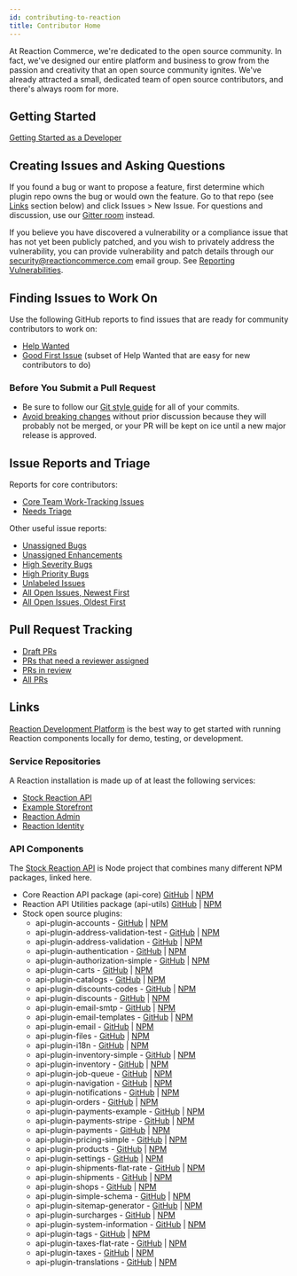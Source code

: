 ```yaml
---
id: contributing-to-reaction
title: Contributor Home
---
```


At Reaction Commerce, we're dedicated to the open source community. In fact, we've designed our entire platform and business to grow from the passion and creativity that an open source community ignites. We've already attracted a small, dedicated team of open source contributors, and there's always room for more.

## Getting Started

[Getting Started as a Developer](./getting-started-developing-with-reaction)

## Creating Issues and Asking Questions

If you found a bug or want to propose a feature, first determine which plugin repo owns the bug or would own the feature. Go to that repo (see [Links](#links) section below) and click Issues > New Issue. For questions and discussion, use our [Gitter room](https://gitter.im/reactioncommerce/reaction) instead.

If you believe you have discovered a vulnerability or a compliance issue that has not yet been publicly patched, and you wish to privately address the vulnerability, you can provide vulnerability and patch details through our security@reactioncommerce.com email group. See [Reporting Vulnerabilities](./reporting-vulnerabilities).

## Finding Issues to Work On

Use the following GitHub reports to find issues that are ready for community contributors to work on:

- <a href="https://github.com/issues?q=is%3Aopen+is%3Aissue+archived%3Afalse+user%3Areactioncommerce+is%3Apublic+no%3Aassignee+label%3A%22help+wanted%22+" target="_blank">Help Wanted</a>
- <a href="https://github.com/issues?q=is%3Aopen+is%3Aissue+archived%3Afalse+user%3Areactioncommerce+is%3Apublic+no%3Aassignee+label%3A%22good+first+issue%22+" target="_blank">Good First Issue</a> (subset of Help Wanted that are easy for new contributors to do)

### Before You Submit a Pull Request

- Be sure to follow our [Git style guide](./git-style-guide) for all of your commits.
- [Avoid breaking changes](./devs-breaking-changes) without prior discussion because they will probably not be merged, or your PR will be kept on ice until a new major release is approved.

## Issue Reports and Triage

Reports for core contributors:
- <a href="https://github.com/issues?q=is%3Aopen+is%3Aissue+archived%3Afalse+user%3Areactioncommerce+is%3Apublic+no%3Aassignee+label%3A%22core+work%22+" target="_blank">Core Team Work-Tracking Issues</a>
- <a href="https://github.com/issues?q=is%3Aopen+is%3Aissue+archived%3Afalse+user%3Areactioncommerce+is%3Apublic+no%3Aassignee+label%3A%22needs+triage%22" target="_blank">Needs Triage</a>

Other useful issue reports:
- <a href="https://github.com/issues?q=is%3Aopen+is%3Aissue+archived%3Afalse+user%3Areactioncommerce+is%3Apublic+no%3Aassignee+label%3A%22bug%22+" target="_blank">Unassigned Bugs</a>
- <a href="https://github.com/issues?q=is%3Aopen+is%3Aissue+archived%3Afalse+user%3Areactioncommerce+is%3Apublic+no%3Aassignee+label%3Aenhancement+" target="_blank">Unassigned Enhancements</a>
- <a href="https://github.com/issues?q=is%3Aopen+is%3Aissue+archived%3Afalse+user%3Areactioncommerce+is%3Apublic+label%3Abug+label%3A%22severity+high%22+" target="_blank">High Severity Bugs</a>
- <a href="https://github.com/issues?q=is%3Aopen+is%3Aissue+archived%3Afalse+user%3Areactioncommerce+is%3Apublic+label%3Abug+label%3A%22priority+high%22+" target="_blank">High Priority Bugs</a>
- <a href="https://github.com/issues?q=is%3Aopen+is%3Aissue+archived%3Afalse+user%3Areactioncommerce+is%3Apublic+no%3Alabel+" target="_blank">Unlabeled Issues</a>
- <a href="https://github.com/issues?q=is%3Aopen+is%3Aissue+archived%3Afalse+user%3Areactioncommerce+is%3Apublic" target="_blank">All Open Issues, Newest First</a>
- <a href="https://github.com/issues?q=is%3Aopen+is%3Aissue+archived%3Afalse+user%3Areactioncommerce+is%3Apublic+sort%3Acreated-asc" target="_blank">All Open Issues, Oldest First</a>

## Pull Request Tracking

- <a href="https://github.com/pulls?q=is%3Aopen+is%3Apr+archived%3Afalse+user%3Areactioncommerce+is%3Apublic+draft%3Atrue+" target="_blank">Draft PRs</a>
- <a href="https://github.com/pulls?q=is%3Aopen+is%3Apr+archived%3Afalse+user%3Areactioncommerce+is%3Apublic+review%3Anone+draft%3Afalse" target="_blank">PRs that need a reviewer assigned</a>
- <a href="https://github.com/pulls?q=is%3Aopen+is%3Apr+archived%3Afalse+user%3Areactioncommerce+is%3Apublic+-review%3Anone+draft%3Afalse+" target="_blank">PRs in review</a>
- <a href="https://github.com/pulls?q=is%3Aopen+is%3Apr+archived%3Afalse+user%3Areactioncommerce+is%3Apublic" target="_blank">All PRs</a>

## Links

[Reaction Development Platform](https://github.com/reactioncommerce/reaction-development-platform) is the best way to get started with running Reaction components locally for demo, testing, or development.

### Service Repositories

A Reaction installation is made up of at least the following services:

- <a href="https://github.com/reactioncommerce/reaction" target="_blank">Stock Reaction API</a>
- <a href="https://github.com/reactioncommerce/example-storefront" target="_blank">Example Storefront</a>
- <a href="https://github.com/reactioncommerce/reaction-admin" target="_blank">Reaction Admin</a>
- <a href="https://github.com/reactioncommerce/reaction-identity" target="_blank">Reaction Identity</a>

### API Components

The <a href="https://github.com/reactioncommerce/reaction" target="_blank">Stock Reaction API</a> is Node project that combines many different NPM packages, linked here.

- Core Reaction API package (api-core) [GitHub](https://github.com/reactioncommerce/api-core) | [NPM](https://www.npmjs.com/package/@reactioncommerce/api-core)
- Reaction API Utilities package (api-utils) [GitHub](https://github.com/reactioncommerce/api-utils) | [NPM](https://www.npmjs.com/package/@reactioncommerce/api-utils)
- Stock open source plugins:
  - api-plugin-accounts - [GitHub](https://github.com/reactioncommerce/api-plugin-accounts) | [NPM](https://www.npmjs.com/package/@reactioncommerce/api-plugin-accounts)
  - api-plugin-address-validation-test - [GitHub](https://github.com/reactioncommerce/api-plugin-address-validation-test) | [NPM](https://www.npmjs.com/package/@reactioncommerce/api-plugin-address-validation-test)
  - api-plugin-address-validation - [GitHub](https://github.com/reactioncommerce/api-plugin-address-validation) | [NPM](https://www.npmjs.com/package/@reactioncommerce/api-plugin-address-validation)
  - api-plugin-authentication - [GitHub](https://github.com/reactioncommerce/api-plugin-authentication) | [NPM](https://www.npmjs.com/package/@reactioncommerce/api-plugin-authentication)
  - api-plugin-authorization-simple - [GitHub](https://github.com/reactioncommerce/api-plugin-authorization-simple) | [NPM](https://www.npmjs.com/package/@reactioncommerce/api-plugin-authorization-simple)
  - api-plugin-carts - [GitHub](https://github.com/reactioncommerce/api-plugin-carts) | [NPM](https://www.npmjs.com/package/@reactioncommerce/api-plugin-carts)
  - api-plugin-catalogs - [GitHub](https://github.com/reactioncommerce/api-plugin-catalogs) | [NPM](https://www.npmjs.com/package/@reactioncommerce/api-plugin-catalogs)
  - api-plugin-discounts-codes - [GitHub](https://github.com/reactioncommerce/api-plugin-discounts-codes) | [NPM](https://www.npmjs.com/package/@reactioncommerce/api-plugin-discounts-codes)
  - api-plugin-discounts - [GitHub](https://github.com/reactioncommerce/api-plugin-discounts) | [NPM](https://www.npmjs.com/package/@reactioncommerce/api-plugin-discounts)
  - api-plugin-email-smtp - [GitHub](https://github.com/reactioncommerce/api-plugin-email-smtp) | [NPM](https://www.npmjs.com/package/@reactioncommerce/api-plugin-email-smtp)
  - api-plugin-email-templates - [GitHub](https://github.com/reactioncommerce/api-plugin-email-templates) | [NPM](https://www.npmjs.com/package/@reactioncommerce/api-plugin-email-templates)
  - api-plugin-email - [GitHub](https://github.com/reactioncommerce/api-plugin-email) | [NPM](https://www.npmjs.com/package/@reactioncommerce/api-plugin-email)
  - api-plugin-files - [GitHub](https://github.com/reactioncommerce/api-plugin-files) | [NPM](https://www.npmjs.com/package/@reactioncommerce/api-plugin-files)
  - api-plugin-i18n - [GitHub](https://github.com/reactioncommerce/api-plugin-i18n) | [NPM](https://www.npmjs.com/package/@reactioncommerce/api-plugin-i18n)
  - api-plugin-inventory-simple - [GitHub](https://github.com/reactioncommerce/api-plugin-inventory-simple) | [NPM](https://www.npmjs.com/package/@reactioncommerce/api-plugin-inventory-simple)
  - api-plugin-inventory - [GitHub](https://github.com/reactioncommerce/api-plugin-inventory) | [NPM](https://www.npmjs.com/package/@reactioncommerce/api-plugin-inventory)
  - api-plugin-job-queue - [GitHub](https://github.com/reactioncommerce/api-plugin-job-queue) | [NPM](https://www.npmjs.com/package/@reactioncommerce/api-plugin-job-queue)
  - api-plugin-navigation - [GitHub](https://github.com/reactioncommerce/api-plugin-navigation) | [NPM](https://www.npmjs.com/package/@reactioncommerce/api-plugin-navigation)
  - api-plugin-notifications - [GitHub](https://github.com/reactioncommerce/api-plugin-notifications) | [NPM](https://www.npmjs.com/package/@reactioncommerce/api-plugin-notifications)
  - api-plugin-orders - [GitHub](https://github.com/reactioncommerce/api-plugin-orders) | [NPM](https://www.npmjs.com/package/@reactioncommerce/api-plugin-orders)
  - api-plugin-payments-example - [GitHub](https://github.com/reactioncommerce/api-plugin-payments-example) | [NPM](https://www.npmjs.com/package/@reactioncommerce/api-plugin-payments-example)
  - api-plugin-payments-stripe - [GitHub](https://github.com/reactioncommerce/api-plugin-payments-stripe) | [NPM](https://www.npmjs.com/package/@reactioncommerce/api-plugin-payments-stripe)
  - api-plugin-payments - [GitHub](https://github.com/reactioncommerce/api-plugin-payments) | [NPM](https://www.npmjs.com/package/@reactioncommerce/api-plugin-payments)
  - api-plugin-pricing-simple - [GitHub](https://github.com/reactioncommerce/api-plugin-pricing-simple) | [NPM](https://www.npmjs.com/package/@reactioncommerce/api-plugin-pricing-simple)
  - api-plugin-products - [GitHub](https://github.com/reactioncommerce/api-plugin-products) | [NPM](https://www.npmjs.com/package/@reactioncommerce/api-plugin-products)
  - api-plugin-settings - [GitHub](https://github.com/reactioncommerce/api-plugin-settings) | [NPM](https://www.npmjs.com/package/@reactioncommerce/api-plugin-settings)
  - api-plugin-shipments-flat-rate - [GitHub](https://github.com/reactioncommerce/api-plugin-shipments-flat-rate) | [NPM](https://www.npmjs.com/package/@reactioncommerce/api-plugin-shipments-flat-rate)
  - api-plugin-shipments - [GitHub](https://github.com/reactioncommerce/api-plugin-shipments) | [NPM](https://www.npmjs.com/package/@reactioncommerce/api-plugin-shipments)
  - api-plugin-shops - [GitHub](https://github.com/reactioncommerce/api-plugin-shops) | [NPM](https://www.npmjs.com/package/@reactioncommerce/api-plugin-shops)
  - api-plugin-simple-schema - [GitHub](https://github.com/reactioncommerce/api-plugin-simple-schema) | [NPM](https://www.npmjs.com/package/@reactioncommerce/api-plugin-simple-schema)
  - api-plugin-sitemap-generator - [GitHub](https://github.com/reactioncommerce/api-plugin-sitemap-generator) | [NPM](https://www.npmjs.com/package/@reactioncommerce/api-plugin-sitemap-generator)
  - api-plugin-surcharges - [GitHub](https://github.com/reactioncommerce/api-plugin-surcharges) | [NPM](https://www.npmjs.com/package/@reactioncommerce/api-plugin-surcharges)
  - api-plugin-system-information - [GitHub](https://github.com/reactioncommerce/api-plugin-system-information) | [NPM](https://www.npmjs.com/package/@reactioncommerce/api-plugin-system-information)
  - api-plugin-tags - [GitHub](https://github.com/reactioncommerce/api-plugin-tags) | [NPM](https://www.npmjs.com/package/@reactioncommerce/api-plugin-tags)
  - api-plugin-taxes-flat-rate - [GitHub](https://github.com/reactioncommerce/api-plugin-taxes-flat-rate) | [NPM](https://www.npmjs.com/package/@reactioncommerce/api-plugin-taxes-flat-rate)
  - api-plugin-taxes - [GitHub](https://github.com/reactioncommerce/api-plugin-taxes) | [NPM](https://www.npmjs.com/package/@reactioncommerce/api-plugin-taxes)
  - api-plugin-translations - [GitHub](https://github.com/reactioncommerce/api-plugin-translations) | [NPM](https://www.npmjs.com/package/@reactioncommerce/api-plugin-translations)
